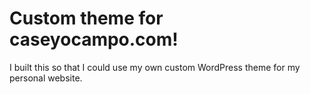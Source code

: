 # Custom theme for caseyocampo.com!

I built this so that I could use my own custom WordPress theme for my personal website.
